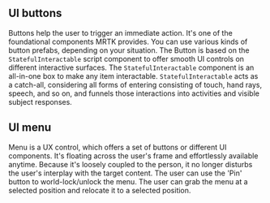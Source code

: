 ## UI buttons

Buttons help the user to trigger an immediate action. It's one of the foundational components MRTK provides. You can use various kinds of button prefabs, depending on your situation. The Button is based on the `StatefulInteractable` script component to offer smooth UI controls on different interactive surfaces. The `StatefulInteractable` component is an all-in-one box to make any item interactable. `StatefulInteractable` acts as a catch-all, considering all forms of entering consisting of touch, hand rays, speech, and so on, and funnels those interactions into activities and visible subject responses.

## UI menu

Menu is a UX control, which offers a set of buttons or different UI components. It's floating across the user's frame and effortlessly available anytime. Because it's loosely coupled to the person, it no longer disturbs the user's interplay with the target content. The user can use the 'Pin' button to world-lock/unlock the menu. The user can grab the menu at a selected position and relocate it to a selected position.
